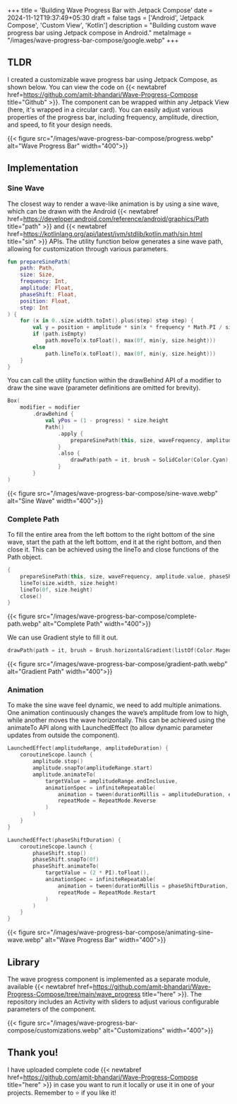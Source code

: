 +++
title = 'Building Wave Progress Bar with Jetpack Compose'
date = 2024-11-12T19:37:49+05:30
draft = false
tags = ['Android', 'Jetpack Compose', 'Custom View', 'Kotlin']
description = "Building custom wave progress bar using Jetpack compose in Android."
metaImage = "/images/wave-progress-bar-compose/google.webp"
+++

## TLDR

I created a customizable wave progress bar using Jetpack Compose, as shown below. You can view the code on {{< newtabref href=https://github.com/amit-bhandari/Wave-Progress-Compose title="Github" >}}. The component can be wrapped within any Jetpack View (here, it's wrapped in a circular card). You can easily adjust various properties of the progress bar, including frequency, amplitude, direction, and speed, to fit your design needs.

{{< figure src="/images/wave-progress-bar-compose/progress.webp" alt="Wave Progress Bar" width="400">}}

## Implementation

### Sine Wave

The closest way to render a wave-like animation is by using a sine wave, which can be drawn with the Android {{< newtabref href=https://developer.android.com/reference/android/graphics/Path title="path" >}} and {{< newtabref href=https://kotlinlang.org/api/latest/jvm/stdlib/kotlin.math/sin.html title="sin" >}} APIs. The utility function below generates a sine wave path, allowing for customization through various parameters.

```kotlin
fun prepareSinePath(
    path: Path,
    size: Size,
    frequency: Int,
    amplitude: Float,
    phaseShift: Float,
    position: Float,
    step: Int
) {
    for (x in 0..size.width.toInt().plus(step) step step) {
        val y = position + amplitude * sin(x * frequency * Math.PI / size.width + phaseShift).toFloat()
        if (path.isEmpty)
            path.moveTo(x.toFloat(), max(0f, min(y, size.height)))
        else
            path.lineTo(x.toFloat(), max(0f, min(y, size.height)))
    }
}
```

You can call the utility function within the drawBehind API of a modifier to draw the sine wave (parameter definitions are omitted for brevity).

```kotlin
Box(
    modifier = modifier
        .drawBehind {
            val yPos = (1 - progress) * size.height
            Path()
                .apply {
                    prepareSinePath(this, size, waveFrequency, amplitude, phaseShift, yPos, waveSteps)
                }
                .also {
                    drawPath(path = it, brush = SolidColor(Color.Cyan), style = Stroke(width = 10f))
                }
        }
)
```

{{< figure src="/images/wave-progress-bar-compose/sine-wave.webp" alt="Sine Wave" width="400">}}

### Complete Path

To fill the entire area from the left bottom to the right bottom of the sine wave, start the path at the left bottom, end it at the right bottom, and then close it. This can be achieved using the lineTo and close functions of the Path object.

```kotlin
{
    prepareSinePath(this, size, waveFrequency, amplitude.value, phaseShiftLocal, yPos, waveSteps)
    lineTo(size.width, size.height)
    lineTo(0f, size.height)
    close()
}
```

{{< figure src="/images/wave-progress-bar-compose/complete-path.webp" alt="Complete Path" width="400">}}

We can use Gradient style to fill it out.

```kotlin
drawPath(path = it, brush = Brush.horizontalGradient(listOf(Color.Magenta, Color.Cyan), style = Fill)
```

{{< figure src="/images/wave-progress-bar-compose/gradient-path.webp" alt="Gradient Path" width="400">}}

### Animation

To make the sine wave feel dynamic, we need to add multiple animations. One animation continuously changes the wave’s amplitude from low to high, while another moves the wave horizontally. This can be achieved using the animateTo API along with LaunchedEffect (to allow dynamic parameter updates from outside the component).

```kotlin
LaunchedEffect(amplitudeRange, amplitudeDuration) {
    coroutineScope.launch {
        amplitude.stop()
        amplitude.snapTo(amplitudeRange.start)
        amplitude.animateTo(
            targetValue = amplitudeRange.endInclusive,
            animationSpec = infiniteRepeatable(
                animation = tween(durationMillis = amplitudeDuration, easing = LinearEasing),
                repeatMode = RepeatMode.Reverse
            )
        )
    }
}

LaunchedEffect(phaseShiftDuration) {
    coroutineScope.launch {
        phaseShift.stop()
        phaseShift.snapTo(0f)
        phaseShift.animateTo(
            targetValue = (2 * PI).toFloat(),
            animationSpec = infiniteRepeatable(
                animation = tween(durationMillis = phaseShiftDuration, easing = LinearEasing),
                repeatMode = RepeatMode.Restart
            )
        )
    }
}
```

{{< figure src="/images/wave-progress-bar-compose/animating-sine-wave.webp" alt="Wave Progress Bar" width="400">}}

## Library

The wave progress component is implemented as a separate module, available {{< newtabref href=https://github.com/amit-bhandari/Wave-Progress-Compose/tree/main/wave_progress title="here" >}}. The repository includes an Activity with sliders to adjust various configurable parameters of the component.

{{< figure src="/images/wave-progress-bar-compose/customizations.webp" alt="Customizations" width="400">}}

## Thank you!

I have uploaded complete code {{< newtabref href=https://github.com/amit-bhandari/Wave-Progress-Compose title="here" >}} in case you want to run it locally or use it in one of your projects. Remember to ⭐ if you like it!
